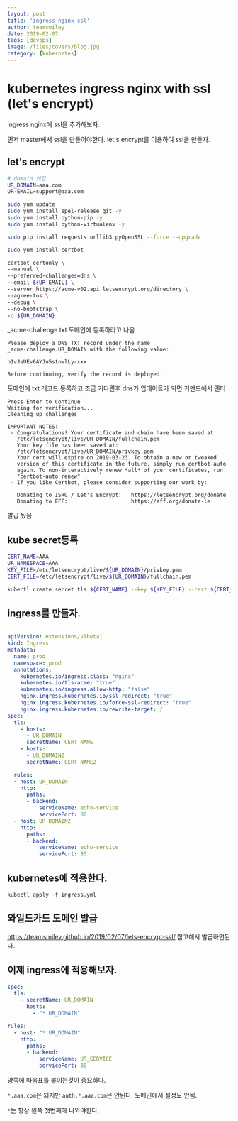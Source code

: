 ```yaml
---
layout: post
title: 'ingress nginx ssl' 
author: teamsmiley
date: 2019-02-07
tags: [devops]
image: /files/covers/blog.jpg
category: {kubernetes}
---
```


# kubernetes ingress nginx with ssl (let's encrypt)

ingress nginx에 ssl을 추가해보자.

먼저 master에서 ssl을 만들어야한다. let's encrypt를 이용하여 ssl을 만들자. 

## let's encrypt 

```bash
# domain 셋업
UR_DOMAIN=aaa.com
UR-EMAIL=support@aaa.com

sudo yum update
sudo yum install epel-release git -y
sudo yum install python-pip -y
sudo yum install python-virtualenv -y

sudo pip install requests urllib3 pyOpenSSL --force --upgrade

sudo yum install certbot

certbot certonly \
--manual \
--preferred-challenges=dns \
--email ${UR-EMAIL} \
--server https://acme-v02.api.letsencrypt.org/directory \
--agree-tos \
--debug \
--no-bootstrap \
-d ${UR_DOMAIN}
```

_acme-challenge txt 도메인에 등록하라고 나옴

```
Please deploy a DNS TXT record under the name
_acme-challenge.UR_DOMAIN with the following value:

h1vJeUEv6AYJu5stnwlLy-xxx

Before continuing, verify the record is deployed.
```

도메인에 txt 레코드 등록하고 조금 기다린후 dns가 업데이트가 되면 커맨드에서 엔터 

```
Press Enter to Continue
Waiting for verification...
Cleaning up challenges

IMPORTANT NOTES:
 - Congratulations! Your certificate and chain have been saved at:
   /etc/letsencrypt/live/UR_DOMAIN/fullchain.pem
   Your key file has been saved at:
   /etc/letsencrypt/live/UR_DOMAIN/privkey.pem
   Your cert will expire on 2019-03-23. To obtain a new or tweaked
   version of this certificate in the future, simply run certbot-auto
   again. To non-interactively renew *all* of your certificates, run
   "certbot-auto renew"
 - If you like Certbot, please consider supporting our work by:

   Donating to ISRG / Let's Encrypt:   https://letsencrypt.org/donate
   Donating to EFF:                    https://eff.org/donate-le
```

발급 됬음 

## kube secret등록

```bash
CERT_NAME=AAA
UR_NAMESPACE=AAA
KEY_FILE=/etc/letsencrypt/live/${UR_DOMAIN}/privkey.pem
CERT_FILE=/etc/letsencrypt/live/${UR_DOMAIN}/fullchain.pem

kubectl create secret tls ${CERT_NAME} --key ${KEY_FILE} --cert ${CERT_FILE} -n ${UR_NAMESPACE} #인그레스 네임 스페이스를 꼭 넣어주자.
```

## ingress를 만들자. 

```yml
---
apiVersion: extensions/v1beta1
kind: Ingress
metadata:
  name: prod
  namespace: prod
  annotations:
    kubernetes.io/ingress.class: "nginx"
    kubernetes.io/tls-acme: "true"
    kubernetes.io/ingress.allow-http: "false"
    nginx.ingress.kubernetes.io/ssl-redirect: "true"
    nginx.ingress.kubernetes.io/force-ssl-redirect: "true"
    nginx.ingress.kubernetes.io/rewrite-target: /
spec:
  tls:
    - hosts: 
      - UR_DOMAIN
      secretName: CERT_NAME
    - hosts:
      - UR_DOMAIN2
      secretName: CERT_NAME2

  rules:
  - host: UR_DOMAIN
    http:
      paths:
      - backend:
          serviceName: echo-service
          servicePort: 80
  - host: UR_DOMAIN2
    http:
      paths:
      - backend:
          serviceName: echo-service
          servicePort: 80
```

## kubernetes에 적용한다.

``` 
kubectl apply -f ingress.yml
```

## 와일드카드 도메인 발급 

<https://teamsmiley.github.io/2019/02/07/lets-encrypt-ssl/> 참고해서 발급하면된다.

## 이제 ingress에 적용해보자. 

```yml
spec:
  tls:
    - secretName: UR_DOMAIN
      hosts:
        - "*.UR_DOMAIN"

rules:
  - host: "*.UR_DOMAIN"
    http:
      paths:
      - backend:
          serviceName: UR_SERVICE
          servicePort: 80
```

양쪽에 따옴표를 붙이는것이 중요하다.

`*.aaa.com`은 되지만 `auth.*.aaa.com`은 안된다.  도메인에서 설정도 안됨.

`*`는 항상 왼쪽 첫번째에 나와야한다. 






